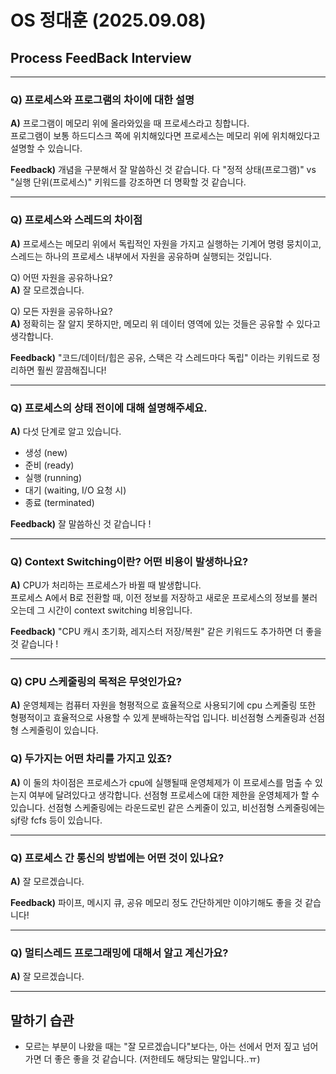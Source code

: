 # OS 정대훈 (2025.09.08)
## Process FeedBack Interview

---

### Q) 프로세스와 프로그램의 차이에 대한 설명
**A)** 프로그램이 메모리 위에 올라와있을 때 프로세스라고 칭합니다.  
프로그램이 보통 하드디스크 쪽에 위치해있다면 프로세스는 메모리 위에 위치해있다고 설명할 수 있습니다.

**Feedback)** 개념을 구분해서 잘 말씀하신 것 같습니다. 다 "정적 상태(프로그램)" vs "실행 단위(프로세스)" 키워드를 강조하면 더 명확할 것 같습니다.

---

### Q) 프로세스와 스레드의 차이점
**A)** 프로세스는 메모리 위에서 독립적인 자원을 가지고 실행하는 기계어 명령 뭉치이고,  
스레드는 하나의 프로세스 내부에서 자원을 공유하며 실행되는 것입니다.  

Q) 어떤 자원을 공유하나요?  
**A)** 잘 모르겠습니다.  

Q) 모든 자원을 공유하나요?  
**A)** 정확히는 잘 알지 못하지만, 메모리 위 데이터 영역에 있는 것들은 공유할 수 있다고 생각합니다.

**Feedback)** "코드/데이터/힙은 공유, 스택은 각 스레드마다 독립" 이라는 키워드로 정리하면 훨씬 깔끔해집니다!

---

### Q) 프로세스의 상태 전이에 대해 설명해주세요.
**A)** 다섯 단계로 알고 있습니다.  
- 생성 (new)  
- 준비 (ready)  
- 실행 (running)  
- 대기 (waiting, I/O 요청 시)  
- 종료 (terminated)  

**Feedback)** 잘 말씀하신 것 같습니다 !

---

### Q) Context Switching이란? 어떤 비용이 발생하나요?
**A)** CPU가 처리하는 프로세스가 바뀔 때 발생합니다.  
프로세스 A에서 B로 전환할 때, 이전 정보를 저장하고 새로운 프로세스의 정보를 불러오는데 그 시간이 context switching 비용입니다.

**Feedback)** "CPU 캐시 초기화, 레지스터 저장/복원" 같은 키워드도 추가하면 더 좋을 것 같습니다 !

---

### Q) CPU 스케줄링의 목적은 무엇인가요?
**A)** 운영체제는 컴퓨터 자원을 형평적으로 효율적으로 사용되기에 cpu 스케줄링 또한 형평적이고 효율적으로 사용할 수 있게 분배하는작업 입니다.
비선점형 스케줄링과 선점형 스케줄링이 있습니다.

### Q) 두가지는 어떤 차리를 가지고 있죠?
**A)** 이 둘의 차이점은 프로세스가 cpu에 실행될때 운영체제가 이 프로세스를 멈출 수 있는지 여부에 달려있다고 생각합니다.
선점형 프로세스에 대한 제한을 운영체제가 할 수 있습니다. 선점형 스케줄링에는 라운드로빈 같은 스케줄이 있고, 비선점형 스케줄링에는 sjf랑 fcfs 등이 있습니다.

---

### Q) 프로세스 간 통신의 방법에는 어떤 것이 있나요?
**A)** 잘 모르겠습니다.

**Feedback)** 파이프, 메시지 큐, 공유 메모리 정도 간단하게만 이야기해도 좋을 것 같습니다!

---

### Q) 멀티스레드 프로그래밍에 대해서 알고 계신가요?
**A)** 잘 모르겠습니다.

---

## 말하기 습관
- 모르는 부분이 나왔을 때는 "잘 모르겠습니다"보다는, 아는 선에서 먼저 짚고 넘어가면 더 좋은 좋을 것 같습니다. (저한테도 해당되는 말입니다..ㅠ) 

